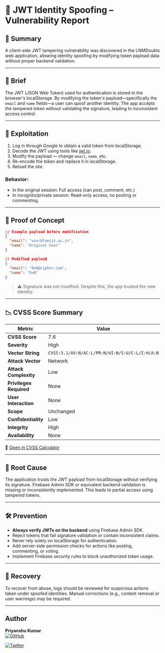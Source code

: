 # 🔐 JWT Identity Spoofing – Vulnerability Report

## 📌 Summary

A client-side JWT tampering vulnerability was discovered in the LNMDoubts web application, allowing identity spoofing by modifying token payload data without proper backend validation.

---

## 📂 Brief

The JWT (JSON Web Token) used for authentication is stored in the browser's localStorage. By modifying the token's payload—specifically the `email` and `name` fields—a user can spoof another identity. The app accepts the tampered token without validating the signature, leading to inconsistent access control.

---

## 🚨 Exploitation

1. Log in through Google to obtain a valid token from localStorage.
2. Decode the JWT using tools like [jwt.io](https://jwt.io).
3. Modify the payload — change `email`, `name`, etc.
4. Re-encode the token and replace it in localStorage.
5. Reload the site.

### Behavior:
- In the original session: Full access (can post, comment, etc.)
- In incognito/private session: Read-only access, no posting or commenting.

---

## 🧪 Proof of Concept

```json
// Example payload before modification
{
  "email": "user@lnmiit.ac.in",
  "name": "Original User"
}

// Modified payload
{
  "email": "0xN@cipher.com",
  "name": "0xN"
}
```

> ⚠️ Signature was not modified. Despite this, the app trusted the new identity.

---

## 📉 CVSS Score Summary

| Metric                 | Value                                           |
|------------------------|-------------------------------------------------|
| **CVSS Score**         | 7.6                                             |
| **Severity**           | High                                            |
| **Vector String**      | `CVSS:3.1/AV:N/AC:L/PR:N/UI:N/S:U/C:L/I:H/A:N`  |
| **Attack Vector**      | Network                                         |
| **Attack Complexity**  | Low                                             |
| **Privileges Required**| None                                            |
| **User Interaction**   | None                                            |
| **Scope**              | Unchanged                                       |
| **Confidentiality**    | Low                                             |
| **Integrity**          | High                                            |
| **Availability**       | None                                            |

🔗 [Open in CVSS Calculator](https://www.first.org/cvss/calculator/3.1#CVSS:3.1/AV:N/AC:L/PR:N/UI:N/S:U/C:L/I:H/A:N)

---

## 🧩 Root Cause

The application trusts the JWT payload from localStorage without verifying its signature. Firebase Admin SDK or equivalent backend validation is missing or inconsistently implemented. This leads to partial access using tampered tokens.

---

## 🛠️ Prevention

- **Always verify JWTs on the backend** using Firebase Admin SDK.
- Reject tokens that fail signature validation or contain inconsistent claims.
- Never rely solely on localStorage for authentication.
- Add server-side permission checks for actions like posting, commenting, or voting.
- Implement Firebase security rules to block unauthorized token usage.

---

## 🧯 Recovery

To recover from abuse, logs should be reviewed for suspicious actions taken under spoofed identities. Manual corrections (e.g., content removal or user warnings) may be required.

---

## Author

**Priyanshu Kumar**  
[![GitHub](https://img.shields.io/badge/GitHub-100000?style=for-the-badge&logo=github&logoColor=white)](https://github.com/priyanshukumar17)

[![Twitter](https://img.shields.io/badge/Twitter-1DA1F2?style=for-the-badge&logo=twitter&logoColor=white)](https://twitter.com/PriyanshuOtaku)
